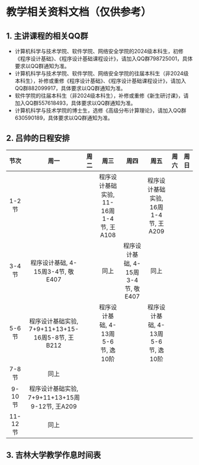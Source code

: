 # 教学相关资料文档（仅供参考）

## 1. 主讲课程的相关QQ群
+ 计算机科学与技术学院、软件学院、网络安全学院的2024级本科生，初修《程序设计基础》、《程序设计基础课程设计》，请加入QQ群798725001，具体要求以QQ群通知为准。
+ 计算机科学与技术学院、软件学院、网络安全学院的往届本科生（非2024级本科生），补修或重修《程序设计基础》、《程序设计基础课程设计》，请加入QQ群882099917，具体要求以QQ群通知为准。
+ 软件学院的往届本科生（非2024级本科生），补修或重修《新生研讨课》，请加入QQ群557618493，具体要求以QQ群通知为准。
+ 计算机科学与技术学院的博士生，选修《高级分布计算理论》，请加入QQ群630590189，具体要求以QQ群通知为准。

## 2. 吕帅的日程安排

节次|周一|周二|周三|周四|周五|周六|周日
:-:|:-:|:-:|:-:|:-:|:-:|:-:|:-:
1-2节|||程序设计基础实验, 11-16周1-4节, 王A108||程序设计基础实验, 16周1-4节, 王A209||
3-4节|程序设计基础, 4-15周3-4节, 敬E407||同上|程序设计基础, 4-15周3-4节, 敬E407|同上||
5-6节|程序设计基础实验, 7+9+11+13+15-16周5-8节, 王B212||程序设计基础, 4-13周5-6节, 逸10阶||程序设计基础, 4-13周5-6节, 逸10阶||
7-8节|同上||||||
9-10节|程序设计基础实验, 7+9+11+13+15周9-12节, 王A209||||||
11-12节|同上||||||

## 3. 吉林大学教学作息时间表
